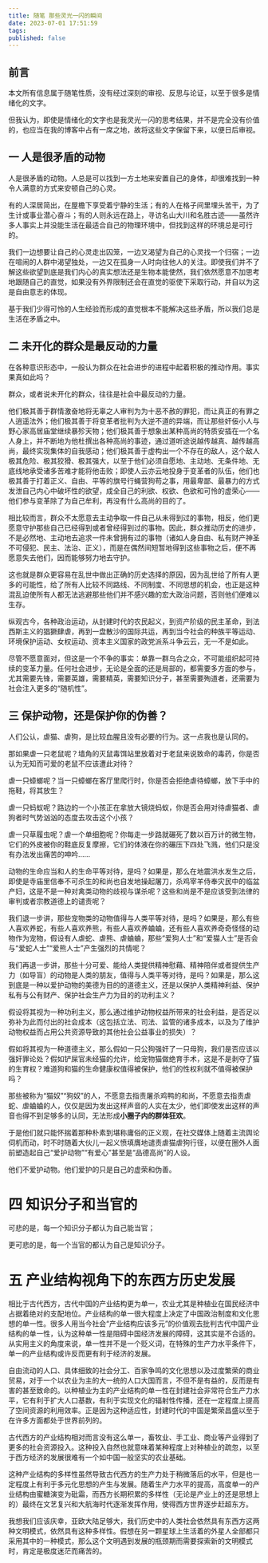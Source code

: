 ```yaml
---
title: 随笔 那些灵光一闪的瞬间
date: 2023-07-01 17:51:59
tags:
published: false
---
```


## 前言

本文所有信息属于随笔性质，没有经过深刻的审视、反思与论证，以至于很多是情绪化的文字。

但我认为，即使是情绪化的文字也是我灵光一闪的思考结果，并不是完全没有价值的，也应当在我的博客中占有一席之地，故将这些文字保留下来，以便日后审视。

## 一 人是很矛盾的动物

人是很矛盾的动物。人总是可以找到一方土地来安置自己的身体，却很难找到一种令人满意的方式来安顿自己的心灵。

有的人深居简出，在屋檐下享受着宁静的生活；有的人在格子间里埋头苦干，为了生计或事业潜心奋斗；有的人则永远在路上，寻访名山大川和名胜古迹——虽然许多人事实上并没能生活在最适合自己的物理环境中，但找到这样的环境总是可行的。

我们一边想要让自己的心灵走出囚笼，一边又渴望为自己的心灵找一个归宿；一边在喧闹的人群中渴望独处，一边又在孤身一人时向往他人的关注。即使我们并不了解这些欲望到底是我们内心的真实想法还是生物本能使然，我们依然愿意不加思考地跟随自己的直觉，如果没有外界限制还会在直觉的驱使下采取行动，并自以为这是自由意志的体现。

基于我们少得可怜的人生经验而形成的直觉根本不能解决这些矛盾，所以我们总是生活在矛盾之中。

## 二 未开化的群众是最反动的力量

在各种意识形态中，一般认为群众在社会进步的进程中起着积极的推动作用。事实果真如此吗？

群众，或者说未开化的群众，往往是社会中最反动的力量。

他们极其善于群情激奋地将无辜之人审判为为十恶不赦的罪犯，而让真正的有罪之人逍遥法外；他们极其善于将变革者批判为大逆不道的异端，而让那些奸佞小人与野心家高居庙堂继续暴殄天物；他们极其善于想象出某种高尚的特质安插在一个名人身上，并不断地为他杜撰出各种高尚的事迹，通过道听途说越传越真、越传越高尚，最终实现集体的自我感动；他们极其善于虚构出一个不存在的敌人，这个敌人极其危险、极其狡猾、极其强大，以至于他们必须自愿地、主动地、无条件地、无底线地承受诸多苦难才能将他击败；即使人云亦云地投身于变革者的队伍，他们也极其善于打着正义、自由、平等的旗号行蝇营狗苟之事，用最卑鄙、最暴力的方式发泄自己内心中破坏性的欲望，成全自己的利欲、权欲、色欲和可怜的虚荣心——他们参与变革除了为自己牟利，再没有什么高尚的目的了。

相比较而言，群众不太愿意去主动争取一件自己从未得到过的事物，相反，他们更愿意守护那些自己已经得到或者曾经得到过的事物。因此，群众推动历史的进步，不是必然地、主动地去追求一件未曾拥有过的事物（诸如人身自由、私有财产神圣不可侵犯、民主、法治、正义），而是在偶然间短暂地得到这些事物之后，便不再愿意失去他们，因而能够努力地去守护。

这也就是群众更容易在乱世中做出正确的历史选择的原因，因为乱世给了所有人更多的可能性，给了所有人比较不同路线、不同制度、不同思想的机会，也正是这种混乱迫使所有人都无法逃避那些他们并不感兴趣的宏大政治问题，否则他们便难以生存。

纵观古今，各种政治运动，从封建时代的农民起义，到资产阶级的民主革命，到法西斯主义的猖獗肆虐，再到一盘散沙的国际共运，再到当今社会的种族平等运动、环境保护运动、女权运动、资本主义国家的政党派系斗争云云，无一不是如此。

尽管不愿意面对，但这是一个不争的事实：单靠一群乌合之众，不可能组织起可持续的变革力量。任何社会进步，无论是全面的还是局部的，都需要多方面的参与，尤其需要先锋，需要英雄，需要精英，需要知识分子，甚至需要殉道者，还需要为社会注入更多的“随机性”。

## 三 保护动物，还是保护你的伪善？

人们公认，虐猫、虐狗，是比较血腥且没有必要的行为。这一点我也是认同的。

那如果虐一只老鼠呢？墙角的灭鼠毒饵站里放着对于老鼠来说致命的毒药，你是否认为无知而可爱的老鼠不应该遭此对待？

虐一只蟑螂呢？当一只蟑螂在客厅里爬行时，你是否会拒绝虐待蟑螂，放下手中的拖鞋，将其放生？

虐一只蚂蚁呢？路边的一个小孩正在拿放大镜烧蚂蚁，你是否会用对待虐猫者、虐狗者时气势汹汹的态度去攻击这个小孩？

虐一只草履虫呢？虐一个单细胞呢？你每走一步路就碾死了数以百万计的微生物，它们的外皮被你的鞋底反复摩擦，它们的体液在你的碾压下四处飞溅，他们只是没有办法发出痛苦的呻吟……

动物的生命应当和人的生命平等对待，是吗？如果是，那么在地震洪水发生之后，即使是寺庙里信奉不可杀生的和尚也自发地操起屠刀，杀鸡宰羊侍奉灾民中的临盆产妇，这是不是一种对禽类动物的歧视与谋杀呢？这些和尚是不是应该受到法律的审判或者宗教道德上的谴责呢？

我们退一步讲，那些宠物类的动物值得与人类平等对待，是吗？如果是，那么有些人喜欢养蛇，有些人喜欢养熊，有些人喜欢养蛐蛐，还有些人喜欢养奇奇怪怪的动物作为宠物，假设有人虐蛇、虐熊、虐蛐蛐，那些“爱狗人士”和“爱猫人士”是否会与“爱蛇人士”“爱熊人士”产生强烈的共情呢？

我们再退一步讲，那些十分可爱、能给人类提供精神慰藉、精神陪伴或者提供生产力（如导盲）的动物是人类的朋友，值得与人类平等对待，是吗？如果是，那么这到底是一种以爱护动物的美德为目的的道德主义，还是以保护人类精神利益、保护私有与公有财产、保护社会生产力为目的的功利主义？

假设将其视为一种功利主义，那么通过维护动物权益所带来的社会利益，是否足以弥补为此而付出的社会成本（这包括立法、司法、监管的诸多成本，以及为了维护动物权益而占用公共资源导致的其他社会公益事业的损失）？

假如将其视为一种道德主义，那么假如一只公狗强奸了一只母狗，我们是否应该以强奸罪论处？假如铲屎官未经猫的允许，给宠物猫做绝育手术，这是不是剥夺了猫的生育权？难道狗和猫的生命健康权值得被保护，他们的性权利就不值得被保护吗？

那些被称为“猫奴”“狗奴”的人，不愿意去指责屠杀鸡鸭的和尚，不愿意去指责虐蛇、虐蛐蛐的人，仅仅是因为发出这样声音的人实在太少，他们即使发出这样的声音也得不到足够多的认同，无法形成**小圈子内的群体狂欢**。

于是他们就只能怀揣着那种朴素到堪称庸俗的正义观，在社交媒体上随着主流舆论伺机而动，时不时随着大伙儿一起义愤填膺地谴责虐猫虐狗行径，以便在圈外人面前塑造起自己“爱护动物”“有爱心”甚至是“品德高尚”的人设。

他们不爱护动物。他们爱护的只是自己的虚荣和伪善。

# 四 知识分子和当官的

可悲的是，每一个知识分子都认为自己能当官；

更可悲的是，每一个当官的都认为自己是知识分子。

# 五 产业结构视角下的东西方历史发展

相比于古代西方，古代中国的产业结构更为单一，农业尤其是种植业在国民经济中占据着绝对的支配地位。产业结构的单一很大程度上决定了中国政治制度和文化思想的单一性。很多人用当今社会“产业结构应该多元”的价值观去批判古代中国产业结构的单一性，认为这种单一性是阻碍中国经济发展的障碍，这其实是不合适的。从实用主义的角度来说，单一性并不是一个贬义词，在特殊的生产力水平条件下，单一的产业结构或许反而更有利于经济的发展。

自由流动的人口、具体细致的社会分工、百家争鸣的文化思想以及过度繁荣的商业贸易，对于一个以农业为主的大一统的人口大国而言，不但不是有益的，反而是有害的甚至致命的。以种植业为主的产业结构的单一性在封建社会非常符合生产力水平，它有利于扩大人口基数，有利于实现文化的辐射性传播，还在一定程度上提高了空间资源的利用效率。正是因为这种适应性，封建时代的中国是繁荣昌盛以至于在许多方面都处于世界前列的。

古代西方的产业结构相对而言没有这么单一，畜牧业、手工业、商业等产业得到了更多的社会资源投入。这种投入自然也就意味着某种程度上对种植业的疏忽，以至于西方经济的发展很难有一个如中国一般坚实的农业基础。

这种产业结构的多样性虽然导致古代西方的生产力处于稍微落后的水平，但是也一定程度上有利于多元化思想的产生与发展。随着生产力水平的提高，高度单一的产业结构由蜜糖演变为砒霜，而西方长期积累的多样性（无论是产业上的还是思想上的）最终在文艺复兴和大航海时代逐渐发挥作用，使得西方世界逐步赶超东方。

我想我们应该庆幸，亚欧大陆足够大，我们历史中的人类社会依然具有东西方这两种文明模式，依然具有这种多样性。假想在另一颗星球上生活着的外星人全部都只采用其中的一种模式，那么这个文明遇到发展的瓶颈期而需要探索新的文明模式时，肯定是极度迷茫而痛苦的。